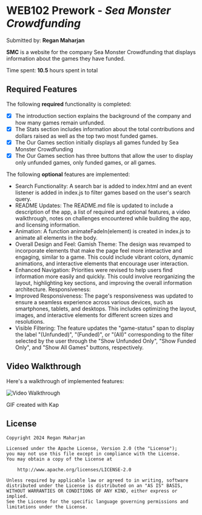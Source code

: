 # WEB102 Prework - *Sea Monster Crowdfunding*

Submitted by: **Regan Maharjan**

**SMC** is a website for the company Sea Monster Crowdfunding that displays information about the games they have funded.

Time spent: **10.5** hours spent in total

## Required Features

The following **required** functionality is completed:

* [x] The introduction section explains the background of the company and how many games remain unfunded.
* [x] The Stats section includes information about the total contributions and dollars raised as well as the top two most funded games.
* [x] The Our Games section initially displays all games funded by Sea Monster Crowdfunding
* [x] The Our Games section has three buttons that allow the user to display only unfunded games, only funded games, or all games.

The following **optional** features are implemented:

* Search Functionality: A search bar is added to index.html and an event listener is added in index.js to filter games based on the user's search query.
* README Updates: The README.md file is updated to include a description of the app, a list of required and optional features, a video walkthrough, notes on challenges encountered while building the app, and licensing information.
* Animation: A function animateFadeIn(element) is created in index.js to animate all elements in the body.
* Overall Design and Feel: Gamish Theme: The design was revamped to incorporate elements that make the page feel more interactive and engaging, similar to a game. This could include vibrant colors, dynamic animations, and interactive elements that encourage user interaction.
* Enhanced Navigation: Priorities were revised to help users find information more easily and quickly. This could involve reorganizing the layout, highlighting key sections, and improving the overall information architecture.
Responsiveness:
* Improved Responsiveness: The page's responsiveness was updated to ensure a seamless experience across various devices, such as smartphones, tablets, and desktops. This includes optimizing the layout, images, and interactive elements for different screen sizes and resolutions.
* Visible Filtering: The feature updates the "game-status" span to display the label "(Unfunded)", "(Funded)", or "(All)" corresponding to the filter selected by the user through the "Show Unfunded Only", "Show Funded Only", and "Show All Games" buttons, respectively.

## Video Walkthrough

Here's a walkthrough of implemented features:

<img src='./ss.gif' title='Video Walkthrough' width='' alt='Video Walkthrough' />

<!-- Replace this with whatever GIF tool you used! -->
GIF created with Kap  
<!-- Recommended tools:
[Kap](https://getkap.co/) for macOS
[ScreenToGif](https://www.screentogif.com/) for Windows
[peek](https://github.com/phw/peek) for Linux. -->


## License

    Copyright 2024 Regan Maharjan

    Licensed under the Apache License, Version 2.0 (the "License");
    you may not use this file except in compliance with the License.
    You may obtain a copy of the License at

        http://www.apache.org/licenses/LICENSE-2.0

    Unless required by applicable law or agreed to in writing, software
    distributed under the License is distributed on an "AS IS" BASIS,
    WITHOUT WARRANTIES OR CONDITIONS OF ANY KIND, either express or implied.
    See the License for the specific language governing permissions and
    limitations under the License.
